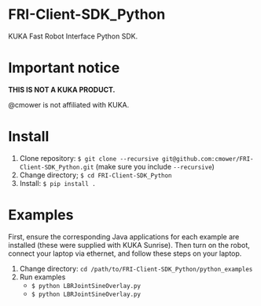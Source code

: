 # FRI-Client-SDK_Python

KUKA Fast Robot Interface Python SDK.

# Important notice

**THIS IS NOT A KUKA PRODUCT.**

@cmower is not affiliated with KUKA.

# Install

1. Clone repository: `$ git clone --recursive git@github.com:cmower/FRI-Client-SDK_Python.git` (make sure you include `--recursive`)
2. Change directory; `$ cd FRI-Client-SDK_Python`
3. Install: `$ pip install .`

# Examples

First, ensure the corresponding Java applications for each example are installed (these were supplied with KUKA Sunrise).
Then turn on the robot, connect your laptop via ethernet, and follow these steps on your laptop.

1. Change directory: `cd /path/to/FRI-Client-SDK_Python/python_examples`
2. Run examples
   - `$ python LBRJointSineOverlay.py`
   - `$ python LBRJointSineOverlay.py`
